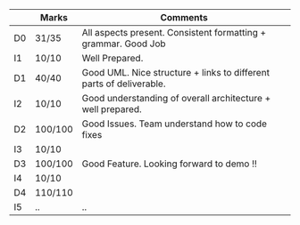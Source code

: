 |                |Marks                         |Comments                     |
|----------------|-------------------------------|-----------------------------|
|D0 | 31/35 | All aspects present. Consistent formatting + grammar. Good Job            |
|I1 | 10/10 | Well Prepared.           |
|D1 | 40/40 | Good UML. Nice structure + links to different parts of deliverable.           |
|I2 | 10/10 | Good understanding of overall architecture + well prepared.           |
|D2 | 100/100 | Good Issues. Team understand how to code fixes          |
|I3 | 10/10 |            |
|D3 |100/100 |  Good Feature. Looking forward to demo !!          |
|I4 | 10/10 |            |
|D4 | 110/110 |            |
|I5 | .. |    ..        |


